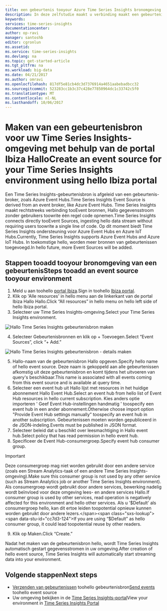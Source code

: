 ```yaml
---
title: een gebeurtenis tooyour Azure Time Series Insights bronomgeving aaaAdd | Microsoft Docs
description: In deze zelfstudie maakt u verbinding maakt een gebeurtenis tooyour Time Series Insights bronomgeving
keywords: 
services: time-series-insights
documentationcenter: 
author: op-ravi
manager: santoshb
editor: cgronlun
ms.assetid: 
ms.service: time-series-insights
ms.devlang: na
ms.topic: get-started-article
ms.tgt_pltfrm: na
ms.workload: big-data
ms.date: 04/21/2017
ms.author: omravi
ms.openlocfilehash: 817df5e81cb4dc3d7376914a4651aabebadbcc32
ms.sourcegitcommit: 523283cc1b3c37c428e77850964dc1c33742c5f0
ms.translationtype: MT
ms.contentlocale: nl-NL
ms.lasthandoff: 10/06/2017
---
```

# <a name="create-an-event-source-for-your-time-series-insights-environment-using-hello-ibiza-portal"></a><span data-ttu-id="cc7d3-103">Maken van een gebeurtenisbron voor uw Time Series Insights-omgeving met behulp van de portal Ibiza Hallo</span><span class="sxs-lookup"><span data-stu-id="cc7d3-103">Create an event source for your Time Series Insights environment using hello Ibiza portal</span></span>

<span data-ttu-id="cc7d3-104">Een Time Series Insights-gebeurtenisbron is afgeleid van een gebeurtenis-broker, zoals Azure Event Hubs.</span><span class="sxs-lookup"><span data-stu-id="cc7d3-104">Time Series Insights Event Source is derived from an event broker, like Azure Event Hubs.</span></span> <span data-ttu-id="cc7d3-105">Time Series Insights maakt rechtstreeks verbinding tooEvent bronnen, Hallo gegevensstroom zonder gebruikers toowrite één regel code opnemen.</span><span class="sxs-lookup"><span data-stu-id="cc7d3-105">Time Series Insights connects directly tooEvent Sources, ingesting hello data stream without requiring users toowrite a single line of code.</span></span> <span data-ttu-id="cc7d3-106">Op dit moment biedt Time Series Insights ondersteuning voor Azure Event Hubs en Azure IoT Hubs.</span><span class="sxs-lookup"><span data-stu-id="cc7d3-106">Currently, Time Series Insights supports Azure Event Hubs and Azure IoT Hubs.</span></span> <span data-ttu-id="cc7d3-107">In toekomstige hello, worden meer bronnen van gebeurtenissen toegevoegd.</span><span class="sxs-lookup"><span data-stu-id="cc7d3-107">In hello future, more Event Sources will be added.</span></span>

## <a name="steps-tooadd-an-event-source-tooyour-environment"></a><span data-ttu-id="cc7d3-108">Stappen tooadd tooyour bronomgeving van een gebeurtenis</span><span class="sxs-lookup"><span data-stu-id="cc7d3-108">Steps tooadd an event source tooyour environment</span></span>

1.  <span data-ttu-id="cc7d3-109">Meld u aan toohello [portal Ibiza](https://portal.azure.com).</span><span class="sxs-lookup"><span data-stu-id="cc7d3-109">Sign in toohello [Ibiza portal](https://portal.azure.com).</span></span>
2.  <span data-ttu-id="cc7d3-110">Klik op 'Alle resources' in hello menu aan de linkerkant van de portal Ibiza Hallo Hallo.</span><span class="sxs-lookup"><span data-stu-id="cc7d3-110">Click “All resources” in hello menu on hello left side of hello Ibiza portal.</span></span>
3.  <span data-ttu-id="cc7d3-111">Selecteer uw Time Series Insights-omgeving.</span><span class="sxs-lookup"><span data-stu-id="cc7d3-111">Select your Time Series Insights environment.</span></span>

  ![Hallo Time Series Insights gebeurtenisbron maken](media/add-event-source/getstarted-create-event-source-1.png)

4.  <span data-ttu-id="cc7d3-113">Selecteer Gebeurtenisbronnen en klik op + Toevoegen.</span><span class="sxs-lookup"><span data-stu-id="cc7d3-113">Select “Event Sources”, click “+ Add.”</span></span>

  ![Hallo Time Series Insights gebeurtenisbron - details maken](media/add-event-source/getstarted-create-event-source-2.png)

5.  <span data-ttu-id="cc7d3-115">Hallo-naam van de gebeurtenisbron Hallo opgeven.</span><span class="sxs-lookup"><span data-stu-id="cc7d3-115">Specify hello name of hello event source.</span></span> <span data-ttu-id="cc7d3-116">Deze naam is gekoppeld aan alle gebeurtenissen afkomstig uit deze gebeurtenisbron en komt tijdens het uitvoeren van query's beschikbaar.</span><span class="sxs-lookup"><span data-stu-id="cc7d3-116">This name is associated with all events coming from this event source and is available at query time.</span></span>
6.  <span data-ttu-id="cc7d3-117">Selecteer een event hub uit Hallo lijst met resources in het huidige abonnement Hallo Event Hub.</span><span class="sxs-lookup"><span data-stu-id="cc7d3-117">Select an event hub from hello list of Event Hub resources in hello current subscription.</span></span> <span data-ttu-id="cc7d3-118">Kies anders optie importeren ' Geef Event Hub-instellingen handmatig ' toospecify een event hub in een ander abonnement.</span><span class="sxs-lookup"><span data-stu-id="cc7d3-118">Otherwise choose import option "Provide Event Hub settings manually” toospecify an event hub in another subscription.</span></span> <span data-ttu-id="cc7d3-119">Gebeurtenissen moeten worden gepubliceerd in de JSON-indeling.</span><span class="sxs-lookup"><span data-stu-id="cc7d3-119">Events must be published in JSON format.</span></span>
7.  <span data-ttu-id="cc7d3-120">Selecteer beleid dat u beschikt over leesmachtiging in Hallo event hub.</span><span class="sxs-lookup"><span data-stu-id="cc7d3-120">Select policy that has read permission in hello event hub.</span></span>
8.  <span data-ttu-id="cc7d3-121">Specificeer de Event Hub-consumergroep.</span><span class="sxs-lookup"><span data-stu-id="cc7d3-121">Specify event hub consumer group.</span></span>

  > [!IMPORTANT]
  > <span data-ttu-id="cc7d3-122">Deze consumergroep mag niet worden gebruikt door een andere service (zoals een Stream Analytics-taak of een andere Time Series Insights-omgeving).</span><span class="sxs-lookup"><span data-stu-id="cc7d3-122">Make sure this consumer group is not used by any other service (such as Stream Analytics job or another Time Series Insights environment).</span></span> <span data-ttu-id="cc7d3-123">Als consumergroep wordt gebruikt door andere services, bewerking nadelig wordt beïnvloed voor deze omgeving lees- en andere services Hallo.</span><span class="sxs-lookup"><span data-stu-id="cc7d3-123">If consumer group is used by other services, read operation is negatively affected for this environment and hello other services.</span></span> <span data-ttu-id="cc7d3-124">Als u '$Default' als consumergroep hello, kan dit ertoe leiden toopotential opnieuw kunnen worden gebruikt door andere lezers.</span><span class="sxs-lookup"><span data-stu-id="cc7d3-124">If you are using “$Default” as hello consumer group, it could lead toopotential reuse by other readers.</span></span>

9.  <span data-ttu-id="cc7d3-125">Klik op Maken.</span><span class="sxs-lookup"><span data-stu-id="cc7d3-125">Click “Create.”</span></span>

<span data-ttu-id="cc7d3-126">Nadat het maken van de gebeurtenisbron hello, wordt Time Series Insights automatisch gestart gegevensstromen in uw omgeving.</span><span class="sxs-lookup"><span data-stu-id="cc7d3-126">After creation of hello event source, Time Series Insights will automatically start streaming data into your environment.</span></span>

## <a name="next-steps"></a><span data-ttu-id="cc7d3-127">Volgende stappen</span><span class="sxs-lookup"><span data-stu-id="cc7d3-127">Next steps</span></span>

* <span data-ttu-id="cc7d3-128">[Verzenden van gebeurtenissen](time-series-insights-send-events.md) toohello gebeurtenisbron</span><span class="sxs-lookup"><span data-stu-id="cc7d3-128">[Send events](time-series-insights-send-events.md) toohello event source</span></span>
* <span data-ttu-id="cc7d3-129">Uw omgeving bekijken in de [Time Series Insights-portal](https://insights.timeseries.azure.com)</span><span class="sxs-lookup"><span data-stu-id="cc7d3-129">View your environment in [Time Series Insights Portal](https://insights.timeseries.azure.com)</span></span>
